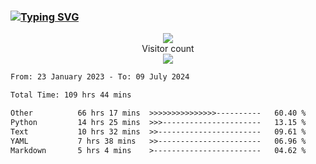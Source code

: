 ### <a href="https://git.io/typing-svg"><img src="https://readme-typing-svg.herokuapp.com?font=Fira+Code&pause=1000&width=435&lines=+Hi+%F0%9F%91%8B+There+is+Chenghow" alt="Typing SVG" /></a>
<p align="center"> 
  <img src="https://github-readme-stats.vercel.app/api?username=chenghow&show_icons=true"><br>
  Visitor count<br>
  <img src="https://profile-counter.glitch.me/chenghow/count.svg">
</p>

<!--START_SECTION:waka-->

```txt
From: 23 January 2023 - To: 09 July 2024

Total Time: 109 hrs 44 mins

Other          66 hrs 17 mins  >>>>>>>>>>>>>>>----------   60.40 %
Python         14 hrs 25 mins  >>>----------------------   13.15 %
Text           10 hrs 32 mins  >>-----------------------   09.61 %
YAML           7 hrs 38 mins   >>-----------------------   06.96 %
Markdown       5 hrs 4 mins    >------------------------   04.62 %
```

<!--END_SECTION:waka-->
